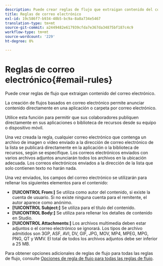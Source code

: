 ```yaml
---
description: Puede crear reglas de flujo que extraigan contenido del correo electrónico.
title: Reglas de correo electrónico
exl-id: 19c586f7-b934-40b5-bc9a-8a8a734e5467
translation-type: tm+mt
source-git-commit: a2449482e617939cfda7e367da34875bf187c4c9
workflow-type: tm+mt
source-wordcount: '229'
ht-degree: 0%

---
```


# Reglas de correo electrónico{#email-rules}

Puede crear reglas de flujo que extraigan contenido del correo electrónico.

La creación de flujos basados en correo electrónico permite anunciar contenido directamente en una aplicación o carpeta por correo electrónico.

Utilice esta función para permitir que sus colaboradores publiquen directamente en sus aplicaciones o biblioteca de recursos desde su equipo o dispositivo móvil.

Una vez creada la regla, cualquier correo electrónico que contenga un archivo de imagen o vídeo enviado a la dirección de correo electrónico de la lista se publicará directamente en la aplicación o la biblioteca de recursos, según se especifique. Los correos electrónicos enviados con varios archivos adjuntos anunciarán todos los archivos en la ubicación adecuada. Los correos electrónicos enviados a la dirección de la lista que solo contienen texto no harán nada.

Una vez enviados, los campos del correo electrónico se utilizarán para rellenar los siguientes elementos para el contenido:

* **[!UICONTROL From:]** Se utiliza como autor del contenido, si existe la cuenta de usuario. Si no existe ninguna cuenta para el remitente, el autor aparece como anónimo.
* **[!UICONTROL Subject:]** Se utiliza para el título del contenido.
* **[!UICONTROL Body:]** Se utiliza para rellenar los detalles de contenido en Studio.
* **[!UICONTROL Attachments:]** Los archivos multimedia deben estar adjuntos o el correo electrónico se ignorará. Los tipos de archivo admitidos son 3GP, ASF, AVI, DV, GIF, JPG, MOV, MP4, MPEG, MPG, PNG, QT y WMV. El total de todos los archivos adjuntos debe ser inferior a 25 MB.

Para obtener opciones adicionales de reglas de flujo para todas las reglas de flujo, consulte [Opciones de regla de flujo para todas las reglas de flujo](../c-streams/c-stream-rule-options-for-all-stream-rules.md#c_stream_rule_options_for_all_stream_rules).
